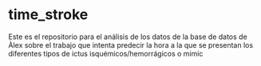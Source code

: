 # time_stroke


Este es el repositorio para el análisis de los datos de la base de datos de Àlex sobre el trabajo que intenta predecir la hora a la que se presentan los diferentes tipos de ictus isquémicos/hemorrágicos o mimic

